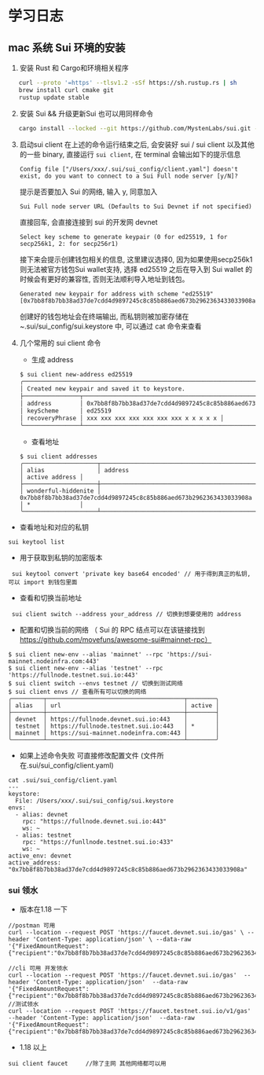 # 学习日志
##  mac 系统 Sui 环境的安装  

1. 安装 Rust 和 Cargo和环境相关程序
```bash
   curl --proto '=https' --tlsv1.2 -sSf https://sh.rustup.rs | sh
   brew install curl cmake git
   rustup update stable
```

2. 安装 Sui && 升级更新Sui 也可以用同样命令
```bash
   cargo install --locked --git https://github.com/MystenLabs/sui.git --branch devnet sui
```

3. 启动sui client
   在上述的命令运行结束之后, 会安装好 sui / sui client 以及其他的一些 binary, 直接运行 `sui client`, 在 terminal 会输出如下的提示信息

   ```
   Config file ["/Users/xxx/.sui/sui_config/client.yaml"] doesn't exist, do you want to connect to a Sui Full node server [y/N]?
   ```

   提示是否要加入 Sui 的网络, 输入 y, 同意加入
   ```
   Sui Full node server URL (Defaults to Sui Devnet if not specified) 
   ```

   直接回车, 会直接连接到 sui 的开发网 devnet
   ```
   Select key scheme to generate keypair (0 for ed25519, 1 for secp256k1, 2: for secp256r1)
   ```

   接下来会提示创建钱包相关的信息, 这里建议选择0, 因为如果使用secp256k1则无法被官方钱包Sui wallet支持, 选择 ed25519 之后在导入到 Sui wallet 的时候会有更好的兼容性, 否则无法顺利导入地址到钱包。
   ```
   Generated new keypair for address with scheme "ed25519" [0x7bb8f8b7bb38ad37de7cdd4d9897245c8c85b886aed673b2962363433033908a]
   ```

   创建好的钱包地址会在终端输出, 而私钥则被加密存储在 ~.sui/sui_config/sui.keystore 中, 可以通过 cat 命令来查看

4. 几个常用的 sui client 命令
   * 生成 address
   ```bash
   $ sui client new-address ed25519
   ╭────────────────────────────────────────────────────────────────────────────────────────────────╮
   │ Created new keypair and saved it to keystore.                                                  │
   ├────────────────┬───────────────────────────────────────────────────────────────────────────────┤
   │ address        │ 0x7bb8f8b7bb38ad37de7cdd4d9897245c8c85b886aed673b2962363433033908a            │
   │ keyScheme      │ ed25519                                                                       │
   │ recoveryPhrase │ xxx xxx xxx xxx xxx xxx xxx x x x x x │
   ╰────────────────┴───────────────────────────────────────────────────────────────────────────────╯
   ```
   * 查看地址
   ```
   $ sui client addresses
   ╭─────────────────────┬────────────────────────────────────────────────────────────────────┬────────────────╮
   │ alias               │ address                                                            │ active address │
   ├─────────────────────┼────────────────────────────────────────────────────────────────────┼────────────────┤
   │ wonderful-hiddenite │ 0x7bb8f8b7bb38ad37de7cdd4d9897245c8c85b886aed673b2962363433033908a │ *              │
   ╰─────────────────────┴────────────────────────────────────────────────────────────────────┴────────────────╯
   ```


* 查看地址和对应的私钥  

```
sui keytool list
```

* 用于获取到私钥的加密版本

```
 sui keytool convert 'private key base64 encoded' // 用于得到真正的私钥, 可以 import 到钱包里面
```

* 查看和切换当前地址

```
 sui client switch --address your_address // 切换到想要使用的 address
```

* 配置和切换当前的网络 （ Sui 的 RPC 结点可以在该链接找到 https://github.com/movefuns/awesome-sui#mainnet-rpc）
  
```
$ sui client new-env --alias 'mainnet' --rpc 'https://sui-mainnet.nodeinfra.com:443'
$ sui client new-env --alias 'testnet' --rpc 'https://fullnode.testnet.sui.io:443'
$ sui client switch --envs testnet // 切换到测试网络
$ sui client envs // 查看所有可以切换的网络
╭─────────┬───────────────────────────────────────┬────────╮
│ alias   │ url                                   │ active │
├─────────┼───────────────────────────────────────┼────────┤
│ devnet  │ https://fullnode.devnet.sui.io:443    │        │
│ testnet │ https://fullnode.testnet.sui.io:443   │ *      │
│ mainnet │ https://sui-mainnet.nodeinfra.com:443 │        │
╰─────────┴───────────────────────────────────────┴────────╯
```

* 如果上述命令失败 可直接修改配置文件 (文件所在.sui/sui_config/client.yaml)

```
cat .sui/sui_config/client.yaml
---
keystore:
  File: /Users/xxx/.sui/sui_config/sui.keystore
envs:
  - alias: devnet
    rpc: "https://fullnode.devnet.sui.io:443"
    ws: ~
  - alias: testnet
    rpc: "https://funllnode.testnet.sui.io:433"
    ws: ~
active_env: devnet
active_address: "0x7bb8f8b7bb38ad37de7cdd4d9897245c8c85b886aed673b2962363433033908a"
```    

  
### sui 领水     
* 版本在1.18  一下
```
//postman 可用
curl --location --request POST 'https://faucet.devnet.sui.io/gas' \ --header 'Content-Type: application/json' \ --data-raw '{"FixedAmountRequest":{"recipient":"0x7bb8f8b7bb38ad37de7cdd4d9897245c8c85b886aed673b2962363433033908a"}}'

//cli 可用 开发领水
curl --location --request POST 'https://faucet.devnet.sui.io/gas'  --header 'Content-Type: application/json'  --data-raw '{"FixedAmountRequest":{"recipient":"0x7bb8f8b7bb38ad37de7cdd4d9897245c8c85b886aed673b2962363433033908a"}}'
//测试领水 
curl --location --request POST 'https://faucet.testnet.sui.io/v1/gas'  --header 'Content-Type: application/json'  --data-raw '{"FixedAmountRequest":{"recipient":"0x7bb8f8b7bb38ad37de7cdd4d9897245c8c85b886aed673b2962363433033908a"}}'
```
* 1.18 以上 
```
sui client faucet     //除了主网 其他网络都可以用
```


